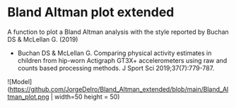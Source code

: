 # Bland Altman plot extended
A function to plot a Bland Altman analysis with the style reported by Buchan DS & McLellan G. (2019)

* Buchan DS & McLellan G. Comparing physical activity estimates in children from hip-worn Actigraph GT3X+ accelerometers using raw and counts based processing methods. J Sport Sci 2019;37(7):779-787.

![Model](https://github.com/JorgeDelro/Bland_Altman_extended/blob/main/Bland_Altman_plot.png | width=50 height = 50)

